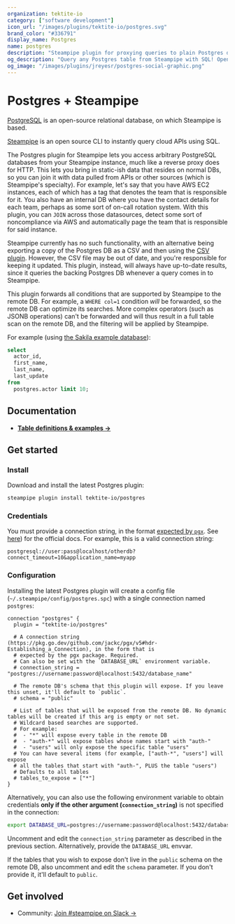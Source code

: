 ```yaml
---
organization: tektite-io
category: ["software development"]
icon_url: "/images/plugins/tektite-io/postgres.svg"
brand_color: "#336791"
display_name: Postgres
name: postgres
description: "Steampipe plugin for proxying queries to plain Postgres databases."
og_description: "Query any Postgres table from Steampipe with SQL! Open source CLI. No DB required."
og_image: "/images/plugins/jreyesr/postgres-social-graphic.png"
---
```


# Postgres + Steampipe

[PostgreSQL](https://www.postgresql.org/) is an open-source relational database, on which Steampipe is based.

[Steampipe](https://steampipe.io) is an open source CLI to instantly query cloud APIs using SQL.

The Postgres plugin for Steampipe lets you access arbitrary PostgreSQL databases from your Steampipe instance, much like a reverse proxy does
for HTTP. This lets you bring in static-ish data that resides on normal DBs, so you can join it with data pulled from APIs or other sources (which is Steampipe's specialty). For example, let's say that you have AWS EC2 instances, each of which has a tag that denotes the team that is responsible for it. You also have an internal DB where you have the contact details for each team, perhaps as some sort of on-call rotation system. With this plugin, you can `JOIN` across those datasources, detect some sort of noncompliance via AWS and automatically page the team that is responsible for said instance.

Steampipe currently has no such functionality, with an alternative being exporting a copy of the Postgres DB as a CSV and then using the [CSV plugin](https://hub.steampipe.io/plugins/turbot/csv). However, the CSV file may be out of date, and you're responsible for keeping it updated. This plugin, instead, will always have up-to-date results, since it queries the backing Postgres DB whenever a query comes in to Steampipe.

This plugin forwards all conditions that are supported by Steampipe to the remote DB. For example, a `WHERE col=1` condition _will_ be forwarded, so the remote DB can optimize its searches. More complex operators (such as JSONB operations) can't be forwarded and will thus result in a full table scan on the remote DB, and the filtering will be applied by Steampipe.

For example (using [the Sakila example database](https://github.com/jOOQ/sakila)):

```sql
select
  actor_id,
  first_name,
  last_name,
  last_update 
from
  postgres.actor limit 10;
```

## Documentation

- **[Table definitions & examples →](/plugins/jreyesr/postgres/tables)**

## Get started

### Install

Download and install the latest Postgres plugin:

```bash
steampipe plugin install tektite-io/postgres
```

### Credentials

You must provide a connection string, in the format [expected by `pgx`](https://pkg.go.dev/github.com/jackc/pgx/v5#hdr-Establishing_a_Connection). See [here](https://www.postgresql.org/docs/current/libpq-connect.html#LIBPQ-CONNSTRING)) for the official docs. For example, this is a valid connection string:

```
postgresql://user:pass@localhost/otherdb?connect_timeout=10&application_name=myapp
```

### Configuration

Installing the latest Postgres plugin will create a config file (`~/.steampipe/config/postgres.spc`) with a single connection named `postgres`:

```hcl
connection "postgres" {
  plugin = "tektite-io/postgres"

  # A connection string (https://pkg.go.dev/github.com/jackc/pgx/v5#hdr-Establishing_a_Connection), in the form that is 
  # expected by the pgx package. Required. 
  # Can also be set with the `DATABASE_URL` environment variable.
  # connection_string = "postgres://username:password@localhost:5432/database_name"

  # The remote DB's schema that this plugin will expose. If you leave this unset, it'll default to `public`.
  # schema = "public"

  # List of tables that will be exposed from the remote DB. No dynamic tables will be created if this arg is empty or not set.
  # Wildcard based searches are supported.
  # For example:
  #  - "*" will expose every table in the remote DB
  #  - "auth-*" will expose tables whose names start with "auth-"
  #  - "users" will only expose the specific table "users"
  # You can have several items (for example, ["auth-*", "users"] will expose 
  # all the tables that start with "auth-", PLUS the table "users")
  # Defaults to all tables
  # tables_to_expose = ["*"]
}
```

Alternatively, you can also use the following environment variable to obtain credentials **only if the other argument (`connection_string`)** is not specified in the connection:

```bash
export DATABASE_URL=postgres://username:password@localhost:5432/database_name
```

Uncomment and edit the `connection_string` parameter as described in the previous section. Alternatively, provide the `DATABASE_URL` envvar.

If the tables that you wish to expose don't live in the `public` schema on the remote DB, also uncomment and edit the `schema` parameter. If you don't provide it, it'll default to `public`.

## Get involved

- Community: [Join #steampipe on Slack →](https://turbot.com/community/join)
